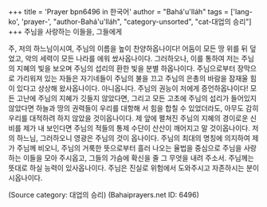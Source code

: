 +++
title = 'Prayer bpn6496 in 한국어'
author = "Bahá'u'lláh"
tags = ['lang-ko', 'prayer-', "author-Bahá'u'lláh", "category-unsorted", "cat-대업의 승리"]
+++
주님을 사랑하는 이들을, 그들에게

주, 저의 하느님이시여, 주님의 이름을 높이 찬양하옵나이다! 어둠이 모든 땅 위를 뒤 덮었고, 악의 세력이 모든 나라를 에워 쌌사옵나이다. 그러하오나, 이를 통하여 저는 주님의 지혜의 빛을 보오며 주님의 섭리의 환한 빛을 분별 하옵나이다.
주님으로부터 장막으로 가리워져 있는 자들은 자기네들이 주님의 불을 끄고 주님의 은총의 바람을 잠재울 힘이 있다고 상상해 왔사옵나이다. 아니옵니다. 주님의 권능이 저에게 증언하옵나이다! 모든 고난에 주님의 지혜가 깃들지 않았다면, 그리고 모든 고초에 주님의 섭리가 들어있지 않았다면 하늘과 땅의 권력들이 우리를 대항해 서 힘을 합칠 수 있었더라도, 아무도 감히 우리를 대적하려 하지 않았을 것이옵나이다. 제 앞에 펼쳐진 주님의 지혜의 경이로운 신비를 제가 내 보인다면 주님의 적들의 통제 수단이 산산이 깨어지고 말 것이옵나이다.
저의 하느님, 그러하오니 영광은 주님의 것이 옵나이다. 주님의 최대의 명칭에 의지하여 제가 주님께 비오니, 주님의 거룩한 뜻으로부터 흘러 나오는 율법을 중심으로 주님을 사랑하는 이들을 모아 주시옵고, 그들의 가슴에 확신을 줄 그 무엇을 내려 주소서.
주님께는 뜻대로 하실 능력이 있사옵나이다. 주님은 진실로 위험에서 도와주시고 자존하시는 분이시옵나이다.

(Source category: 대업의 승리)
(Bahaiprayers.net ID: 6496)
